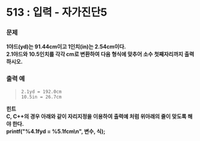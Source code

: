 # 513 : 입력 - 자가진단5

### 문제
**1야드(yd)는 91.44cm이고 1인치(in)는 2.54cm이다.  
2.1야드와 10.5인치를 각각 cm로 변환하여 다음 형식에 맞추어 소수 첫째자리까지 출력하시오.**

### 출력 예
>     2.1yd = 192.0cm  
>     10.5in = 26.7cm

**힌트  
C, C++의 경우 아래와 같이 자리지정을 이용하여 출력예 처럼 위아래의 줄이 맞도록 해야 한다.  
printf("%4.1fyd = %5.1fcm\n", 변수, 식);**
